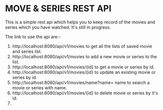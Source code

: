 # MOVE & SERIES REST API

This is a simple rest api which helps you to keep record of the movies and series which you have watched.
It's still in progress.

The link to use the api are:-

1. http://localhost:8080/api/v1/movies to get all the lists of saved movie and series list.
2. http://localhost:8080/api/v1/movies to add a new movie or series to the list.
3. http://localhost:8080/api/v1/movies/{id} to get a movie or series by id.
4. http://localhost:8080/api/v1/movies/{id} to update an existing movie or series by id.
5. http://localhost:8080/api/v1/movies/name?name= name to search a movie or series with name.
6. http://localhost:8080/api/v1/movies/{id} to delete movie or series by it's id.
7. 